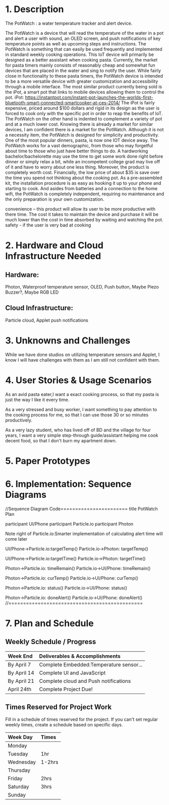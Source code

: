 

# 1. Description
The PotWatch : a water temperature tracker and alert device.

The PotWatch is a device that will read the temperature of the water in a pot and alert a user with sound, an OLED screen, and push notifications of key temperature points as well as upcoming steps and instructions. The PotWatch is something that can easily be used frequently and implemented in standard weekly cooking operations. This IoT device will primarily be designed as a better assistant when cooking pasta. Currently, the market for pasta timers mainly consists of reasonably cheap and somewhat fun devices that are placed in the water and sing to notify the user. While fairly close in functionality to these pasta timers, the PotWatch device is intended to be a more versatile device with greater customization and accessibility through a mobile interface. The most similar product currently being sold is the iPot, a smart pot that links to mobile devices allowing them to control the pot.
iPot: https://instantpot.com/instant-pot-launches-the-worlds-first-bluetooth-smart-connected-smartcooker-at-ces-2014/
The iPot is fairly expensive, priced around $100 dollars and rigid in its design as the user is forced to cook only with the specific pot in order to reap the benefits of IoT. The PotWatch on the other hand is indented to complement a variety of pot and at a much lower cost.
Knowing there is already a market for similar devices, I am confident there is a market for the PotWatch. Although it is not a necessity item, the PotWatch is designed for simplicity and productivity. One of the most popular dinners, pasta, is now one IOT device away. The PotWatch works for a vast demographic, from those who may forgetful about time to those who just have better things to do. A hardworking bachelor/bachelorette may use the time to get some work done right before dinner or simply relax a bit, while an incompetent college grad may live off of it and have to worry about one less thing.
Moreover, the product is completely worth cost. Financially, the low price of about $35 is save over the time you spend not thinking about the cooking pot. As a pre-assembled kit, the installation procedure is as easy as hooking it up to your phone and starting to cook. And asides from batteries and a connection to the home wifi, the PotWatch is completely independent, requiring no maintenance and the only preparation is your own customization.

convenience – this product will allow its user to be more productive with there time. The cost it takes to maintain the device and purchase it will be much lower than the cost in time absorbed by waiting and watching the pot.
safety - if the user is very bad at cooking

# 2. Hardware and Cloud Infrastructure Needed

## Hardware:
Photon, Waterproof temperature sensor, OLED, Push button, Maybe Piezo Buzzer?, Maybe RGB LED

## Cloud Infrastructure:
Particle cloud, Applet push notifications

# 3. Unknowns and Challenges
While we have done studios on utilizing temperature sensors and Applet, I know I will  have challenges with them as I am still not confident with them.

# 4. User Stories & Usage Scenarios
As an avid pasta eater,I want a exact cooking process, so that my pasta is just the way I like it every time.

As a very stressed and busy worker, I want something to pay attention to the cooking process for me, so that I can use those 30 or so minutes productively.

As a very lazy student, who has lived off of BD and the village for four years, I want a very simple step-through guide/assistant helping me cook decent food, so that I don't burn my apartment down.

# 5. Paper Prototypes


# 6. Implementation: Sequence Diagrams
//Sequence Diagram Code=======================
title PotWatch Plan

participant UI/Phone
participant Particle.io
participant Photon


Note right of Particle.io:Smarter implementation of calculating alert time will come later

UI/Phone->Particle.io:targetTemp()
Particle.io->Photon: targetTemp()

UI/Phone->Particle.io:targetTime()
Particle.io->Photon: targetTime()

Photon->Particle.io: timeRemain()
Particle.io->UI/Phone: timeRemain()

Photon->Particle.io: curTemp()
Particle.io->UI/Phone: curTemp()

Photon->Particle.io: status()
Particle.io->UI/Phone: status()

Photon->Particle.io: doneAlert()
Particle.io->UI/Phone: doneAlert()
//==============================================
# 7. Plan and Schedule

## Weekly Schedule / Progress

| Week End     | Deliverables & Accomplishments          |
|:-------------|:--------------------------------------  |
| By April 7   | Complete Embedded:Temperature sensor... |
| By April 14  | Complete UI and JavaScript              |
| By April 21  | Complete cloud and Push notifications   |
| April 24th   |  Complete Project Due!                  |


## Times Reserved for Project Work

Fill in a schedule of times reserved for the project.  If you can't set regular weekly times, create a schedule based on specific days.

| Week Day | Times |
|:---------|:------|
| Monday   |       |   
| Tuesday  | 1hr   |    
| Wednesday| 1-2hrs|
| Thursday |       |
| Friday   | 2hrs  |
| Saturday | 3hrs  |
| Sunday   |       |
